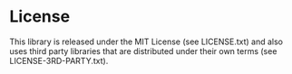 # License

This library is released under the MIT License (see LICENSE.txt) and also uses third party libraries that are distributed under their own terms (see LICENSE-3RD-PARTY.txt).
